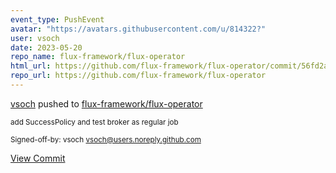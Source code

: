```yaml
---
event_type: PushEvent
avatar: "https://avatars.githubusercontent.com/u/814322?"
user: vsoch
date: 2023-05-20
repo_name: flux-framework/flux-operator
html_url: https://github.com/flux-framework/flux-operator/commit/56fd2a77fa08460f412a5ace4acaf55b9ff6c065
repo_url: https://github.com/flux-framework/flux-operator
---
```


<a href='https://github.com/vsoch' target='_blank'>vsoch</a> pushed to <a href='https://github.com/flux-framework/flux-operator' target='_blank'>flux-framework/flux-operator</a>

<small>add SuccessPolicy and test broker as regular job

Signed-off-by: vsoch <vsoch@users.noreply.github.com></small>

<a href='https://github.com/flux-framework/flux-operator/commit/56fd2a77fa08460f412a5ace4acaf55b9ff6c065' target='_blank'>View Commit</a>